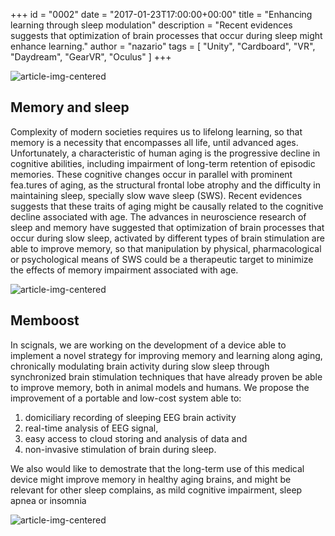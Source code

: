 +++
id = "0002"
date = "2017-01-23T17:00:00+00:00"
title = "Enhancing learning through sleep modulation"
description = "Recent evidences suggests that optimization of brain processes that occur during sleep might enhance learning."
author = "nazario"
tags = [ "Unity", "Cardboard", "VR", "Daydream", "GearVR", "Oculus" ]
+++

![article-img-centered](/img/blog/002/thumbnail.jpg "Tips & Tricks")

## Memory and sleep
Complexity of modern societies requires us to lifelong learning, so that memory is a necessity that encompasses all life, until advanced ages. Unfortunately, a characteristic of human aging is the progressive decline in cognitive abilities, including impairment of long-term retention of episodic memories. These cognitive changes occur in parallel with prominent fea.tures of aging, as the structural frontal lobe atrophy and the difficulty in maintaining sleep, specially slow wave sleep (SWS). Recent evidences suggests that these traits of aging might be causally related to the cognitive decline associated with age. The advances in neuroscience research of sleep and memory have suggested that optimization of brain processes that occur during slow sleep, activated by different types of brain stimulation are able to improve memory, so that manipulation by physical, pharmacological or psychological means of SWS could be a therapeutic target to minimize the effects of memory impairment associated with age.

![article-img-centered](/img/blog/0002/MemBoost.png)

## Memboost

In scignals, we are working on the development of a device able to implement a novel strategy for improving memory and learning along aging, chronically modulating brain activity during slow sleep through synchronized brain stimulation techniques that have already proven be able to improve memory, both in animal models and humans. We propose the improvement of a portable and low-cost system able to:

1. domiciliary recording of sleeping EEG brain activity
2. real-time analysis of EEG signal, 
3. easy access to cloud storing and analysis of data and 
4. non-invasive stimulation of brain during sleep. 

We also would like to demostrate that the long-term use of this medical device might improve memory in healthy aging brains, and might be relevant for other sleep complains, as mild cognitive impairment, sleep apnea or insomnia

![article-img-centered](/img/blog/0002/memboost_propuesta.png)

